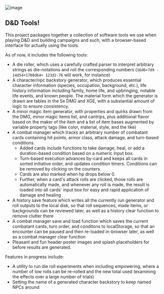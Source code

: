 ![image](https://github.com/user-attachments/assets/e6c3eec9-ca8c-47f7-8257-22d3819a5efa)

<h2>D&D Tools!</h2>

This project packages together a collection of software tools we use when playing D&D and building campaigns and such, with a browser-based interface for actually using the tools.

As of now, it includes the following tools:
- A die roller, which uses a carefully crafted parser to interpret arbitrary strings as die-notations and roll the corresponding numbers (`16d6+7d9 - 14d54+1708d64+ 123d2-76` will work, for instance)
- A character/npc backstory generator, which produces essential character information (species, occupation, background, etc.), life history information including family, home life, and upbringing, notable life events, and known people. The material form which the generator is drawn are tables in the 5e DMG and XGE, with a substantial amount of logic to ensure consistency.
- A minor magic item generator, with properties and quirks drawn from the DMG, minor magic items list, and cantrips, plus additional flavor based on the maker of the item and a list of item bases augmented by variable property tags (like color, material, style, and the like)
- A combat manager which tracks an arbitrary number of combatant cards containing hit points, armor class, attack damage, and turn-based conditions.
  -  Added cards include functions to take damage, heal, or add a duration-based condition based on a numeric input box.
  -  Turn-based execution advances by-card and keeps all cards in sorted initiative order, and updates condition timers. Conditions can be removed by clicking on the counters
  -  Cards are also marked when hp drops below 0.
  -  Further, when a card's attack rolls are clicked, those rolls are automatically made, and whenever any roll is made, the result is loaded into all cards' input box for easy and rapid application of damage and healing
- A history save feature which writes all the currently run generator and roll outputs to the local disk, so that roll sequences, made items, or backgrounds can be reviewed later, as well as a history clear function to remove clutter there
- A combat manager save and load function which saves the current combatant cards, turn order, and conditons to localStorage, so that an encounter can be paused and then re-loaded in-browser later, as well as a combat manager clear function
- Pleasant and fun header poster images and splash placeholders for before results are generated.

Features in progress include:
- A utility to run die roll experiments when including empowering, where a number of low rolls can be re-rolled and the new total used (examining the effects over a large number of trials)
- Setting the name of a generated character backstory to keep named NPCs around




